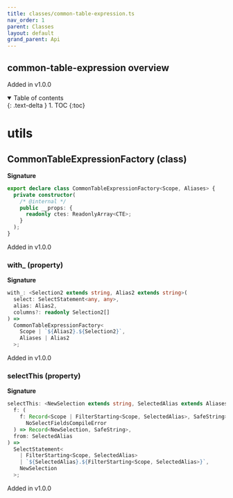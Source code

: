 ```yaml
---
title: classes/common-table-expression.ts
nav_order: 1
parent: Classes
layout: default
grand_parent: Api
---
```


## common-table-expression overview

Added in v1.0.0

<details open markdown="block">
  <summary>
    Table of contents
  </summary>
  {: .text-delta }
1. TOC
{:toc}
</details>

# utils

## CommonTableExpressionFactory (class)

**Signature**

```ts
export declare class CommonTableExpressionFactory<Scope, Aliases> {
  private constructor(
    /* @internal */
    public __props: {
      readonly ctes: ReadonlyArray<CTE>;
    }
  );
}
```

Added in v1.0.0

### with\_ (property)

**Signature**

```ts
with_: <Selection2 extends string, Alias2 extends string>(
  select: SelectStatement<any, any>,
  alias: Alias2,
  columns?: readonly Selection2[]
) =>
  CommonTableExpressionFactory<
    Scope | `${Alias2}.${Selection2}`,
    Aliases | Alias2
  >;
```

Added in v1.0.0

### selectThis (property)

**Signature**

```ts
selectThis: <NewSelection extends string, SelectedAlias extends Aliases>(
  f: (
    f: Record<Scope | FilterStarting<Scope, SelectedAlias>, SafeString> &
      NoSelectFieldsCompileError
  ) => Record<NewSelection, SafeString>,
  from: SelectedAlias
) =>
  SelectStatement<
    | FilterStarting<Scope, SelectedAlias>
    | `${SelectedAlias}.${FilterStarting<Scope, SelectedAlias>}`,
    NewSelection
  >;
```

Added in v1.0.0
